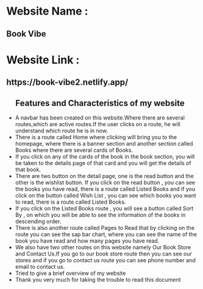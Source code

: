 # Website Name : <h2>Book Vibe </h2>

# Website Link :

<h2><Link to="https://book-vibe2.netlify.app/">https://book-vibe2.netlify.app/</h2>
<ul>
 <h2>Features and Characteristics of my website</h2>
  <li>A navbar has been created on this website.Where there are several routes,which are active routes.If the user clicks on a route, he will understand which route he is in now.</li>

  <li>There is a route called Home where clicking will bring you to the homepage, where there is a banner section and another section called Books where there are several cards of Books.</li>

  <li>If you click on any of the cards of the book in the book section, you will be taken to the details page of that card and you will get the details of that book.</li>

  <li>There are two button on the detail page, one is the read button and the other is the wishlist button. If you click on the read button , you can see the books you have read, there is a route called Listed Books and if you click on the button called Wish List , you can see which books you want to read, there is a route called Listed Books.</li>

  <li>If you click on the Listed Books route , you will see a button called Sort By , on which you will be able to see the information of the books in descending order.</li>

  <li>There is also another route called Pages to Read that by clicking on the route you can see the sap bar chart, where you can see the name of the book you have read and how many pages you have read.</li>

  <li>We also have two other routes on this website namely Our Book Store and Contact Us.If you go to our book store route then you can see our stores and if you go to contact us route you can see phone number and email to contact us.</li>
  <li>Tried to give a brief overview of my website</li>

  <li>Thank you very much for taking the trouble to read this document </li>
 </ul>
